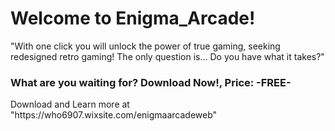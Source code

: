 
<h1> Welcome to Enigma_Arcade!</h1>
<p>"With one click you will unlock the power of true gaming, seeking redesigned retro gaming! The only question is... Do you have what it takes?"</p>
<h3>What are you waiting for? Download Now!, Price: -FREE-</h3>
<p>Download and Learn more at "https://who6907.wixsite.com/enigmaarcadeweb"</p>


